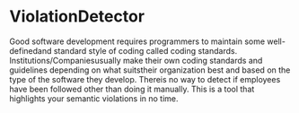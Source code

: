 # ViolationDetector
Good software development requires programmers to maintain some well-definedand standard style of coding called coding standards. Institutions/Companiesusually make their own coding standards and guidelines depending on what suitstheir organization best and based on the type of the software they develop. Thereis no way to detect if employees have been followed other than doing it manually. This is a tool that highlights your semantic violations in no time.
